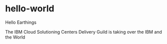 # hello-world
Hello Earthings

The IBM Cloud Solutioning Centers Delivery Guild is taking over the IBM and the World
